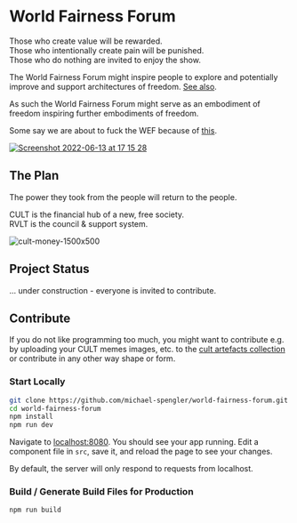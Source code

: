 # World Fairness Forum

Those who create value will be rewarded.   
Those who intentionally create pain will be punished.  
Those who do nothing are invited to enjoy the show.  

The World Fairness Forum might inspire people to explore and potentially improve and support architectures of freedom. [See also](https://github.com/michael-spengler/cultmagazine#architecture).   

As such the World Fairness Forum might serve as an embodiment of freedom inspiring further embodiments of freedom.    

Some say we are about to fuck the WEF because of [this](https://www.youtube.com/watch?v=J7GY1Xg6X20).

[![Screenshot 2022-06-13 at 17 15 28](https://user-images.githubusercontent.com/43786652/173386659-e8a73aec-bd77-4a73-8e6e-9a1dcc0e480d.png)](https://www.youtube.com/watch?v=J7GY1Xg6X20)

## The Plan
The power they took from the people will return to the people. 

CULT is the financial hub of a new, free society.  
RVLT is the council & support system.

![cult-money-1500x500](https://user-images.githubusercontent.com/43786652/191938463-b23804e7-8e96-4874-889b-9c027c2f471a.jpeg)

## Project Status
... under construction - everyone is invited to contribute.

## Contribute
If you do not like programming too much, you might want to contribute e.g. by uploading your CULT memes images, etc. to the [cult artefacts collection](https://github.com/cultfamily-on-github/cult-artefacts-collection) or contribute in any other way shape or form.


### Start Locally
```bash
git clone https://github.com/michael-spengler/world-fairness-forum.git
cd world-fairness-forum
npm install
npm run dev
```

Navigate to [localhost:8080](http://localhost:8080). You should see your app running. Edit a component file in `src`, save it, and reload the page to see your changes.

By default, the server will only respond to requests from localhost. 

### Build / Generate Build Files for Production

```bash
npm run build
```

